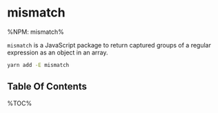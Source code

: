 # mismatch

%NPM: mismatch%

`mismatch` is a JavaScript package to return captured groups of a regular expression as an object in an array.

```sh
yarn add -E mismatch
```

## Table Of Contents

%TOC%
